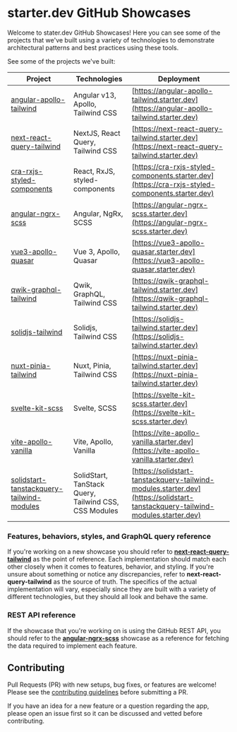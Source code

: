 # starter.dev GitHub Showcases

Welcome to stater.dev GitHub Showcases! Here you can see some of the projects that we've built using a variety of technologies to demonstrate architectural patterns and best practices using these tools.

See some of the projects we've built:

| Project                                                   | Technologies                     | Deployment                                                                                       |
| --------------------------------------------------------- | -------------------------------- | ------------------------------------------------------------------------------------------------ |
| [angular-apollo-tailwind](/angular-apollo-tailwind)       | Angular v13, Apollo, Tailwind CSS | [https://angular-apollo-tailwind.starter.dev](https://angular-apollo-tailwind.starter.dev)       |
| [next-react-query-tailwind](/next-react-query-tailwind)   | NextJS, React Query, Tailwind CSS | [https://next-react-query-tailwind.starter.dev](https://next-react-query-tailwind.starter.dev)   |
| [cra-rxjs-styled-components](/cra-rxjs-styled-components) | React, RxJS, styled-components    | [https://cra-rxjs-styled-components.starter.dev](https://cra-rxjs-styled-components.starter.dev) |
| [angular-ngrx-scss](/angular-ngrx-scss)                   | Angular, NgRx, SCSS               | [https://angular-ngrx-scss.starter.dev](https://angular-ngrx-scss.starter.dev)                   |
| [vue3-apollo-quasar](/vue3-apollo-quasar)                 | Vue 3, Apollo, Quasar             | [https://vue3-apollo-quasar.starter.dev](https://vue3-apollo-quasar.starter.dev)                 |
| [qwik-graphql-tailwind](/qwik-graphql-tailwind)           | Qwik, GraphQL, Tailwind CSS       | [https://qwik-graphql-tailwind.starter.dev](https://qwik-graphql-tailwind.starter.dev)           |
| [solidjs-tailwind](/solidjs-tailwind)                     | Solidjs, Tailwind CSS             | [https://solidjs-tailwind.starter.dev](https://solidjs-tailwind.starter.dev)                     |
| [nuxt-pinia-tailwind](/nuxt-pinia-tailwind)               | Nuxt, Pinia, Tailwind CSS         | [https://nuxt-pinia-tailwind.starter.dev](https://nuxt-pinia-tailwind.starter.dev)               |
| [svelte-kit-scss](/svelte-kit-scss)                       | Svelte, SCSS                      | [https://svelte-kit-scss.starter.dev](https://svelte-kit-scss.starter.dev)                       |
| [vite-apollo-vanilla](/vite-apollo-vanilla)               | Vite, Apollo, Vanilla             | [https://vite-apollo-vanilla.starter.dev](https://vite-apollo-vanilla.starter.dev)               |
| [solidstart-tanstackquery-tailwind-modules](/solidstart-tanstackquery-tailwind-modules) | SolidStart, TanStack Query, Tailwind CSS, CSS Modules       | [https://solidstart-tanstackquery-tailwind-modules.starter.dev](https://solidstart-tanstackquery-tailwind-modules.starter.dev) |
### Features, behaviors, styles, and GraphQL query reference

If you're working on a new showcase you should refer to **[next-react-query-tailwind](/next-react-query-tailwind)** as the point of reference. Each implementation should
match each other closely when it comes to features, behavior, and styling. If you're unsure about something or notice any discrepancies, refer to **next-react-query-tailwind** as the source of truth. The specifics of the actual implementation will vary, especially since they are built with a variety of different technologies, but they should all look and behave the same.

### REST API reference

If the showcase that you're working on is using the GitHub REST API, you should refer
to the **[angular-ngrx-scss](./angular-ngrx-scss)** showcase as a reference for fetching the data required to implement each feature.

## Contributing

Pull Requests (PR) with new setups, bug fixes, or features are welcome! Please see the [contributing guidelines](./CONTRIBUTING.md) before submitting a PR.

If you have an idea for a new feature or a question regarding the app, please open an issue first so it can be discussed and vetted before contributing.
